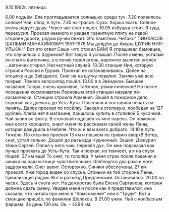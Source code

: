 9.10.1992г. пятница.

6.00 подъём. Еле проглядывается солнышко среди туч. 7.20 появилось солнце! Чай, сбор, в путь.
7.35 на трассе. Сухо. Хоршо ехать. Солнце очень радует душу. Через час снег пошел.
10.05 избушка стоит. Я туда, перекусил. 
 Проехал немного и увидел гранитную плиту на левой стороне дороги, рядом ручей бежит. Это памятник. Читаю:" ПИНХАСОВ ШАЛЬМИ МАНАХИМОВИЧ 
            1951-1976
        Мы дойдём до Амура
              ШУРИК 
             НИЯ-УЛЬКАН"
Вот это ответ Саше -кто строил БАМ! 
Я спрашивал бамовцев, что случилось с Шуриком? Вот такую я услышал. После смены, усталый он спал в вагончике, а в печке горел огонь, вероятно вылетел уголёк ...вагончик сгорел. Несчастный случай. 
 10.30 станция Ния, которую строили Россия и Грузия. Проехал не останавливаясь. Далее на отсыпку и до Звёздного. Снег не на шутку повалил. Землю уже всю покрыл. Тяжело велосипед пошёл. 
 13.00 я в Звёздном. Бывшее название Таюра, очень красивое, таёжное, романтическое! Но после посещения космонавтом Леоновым этой станции назвали по-космически. Станцию строила Армения. Зашёл в пожарное депо, спросил как доехать до Усть-Кута. Пояснили и поставили печать на память.
 Далее проехал по посёлку. Заехал в столовую, пообедал на 127 рублей. Хлеба нет в магазине, пришлось купить в столовой 5 кусочков. Чай залил во флягу. В столовой подошёл ко мне парень. Он пожелал мне всего хорошего, знает меня по рассказам своей жены Лены, которая дежурила в Небеле.
Что ж и вам всего доброго.
14.10 в путь. Тяжело. По отсыпке проехал 13 км и пешком по гравию вверх!! Ветер, снег, устал сильно. Дошёл до разъезда Чудничный. Зашёл. Дежурил тёзка Сергей. Попил у него чаю, перевёл дух. Он мне подсказал как лучше проехать до Усть-Кута. Так и поехал, но темнеет, а я на спуск пошёл. 37 км ещё! То снег, то гололёд. У меня страх после падения и шишка на надкостнице чувствительная. Шлёпнулся два раза и ноги задрожжали. Снег валит. Осторожно. Синяки обеспечены. 27 км проехал. Уже город виден со спуска. Огоньки на той стороне Лены. Цивилизация рядом. Вот и разъезд Предленский. Остановился. 20.00 на часах. Здесь и снега нет. На дежурстве была Елена Сартанова, которая должна сдать смену.  Увидев меня и после как я представился, она сказала, что читала про меня в "Комсомолке" или в "Труде". Вот и сменщик пришёл, по фамилии Шолохов. 
В 21.00 ужин. Чай с колбасным фаршем.
  За день 130 км. Ок. - 4294 км.
